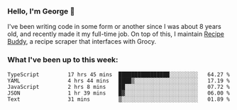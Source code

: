 ### Hello, I'm George 👋

I've been writing code in some form or another since I was about 8 years old, and recently made it my full-time job. On top of this, I maintain [Recipe Buddy](https://github.com/georgegebbett/recipe-buddy), a recipe scraper that interfaces with Grocy.  

<!--
**georgegebbett/georgegebbett** is a ✨ _special_ ✨ repository because its `README.md` (this file) appears on your GitHub profile.

Here are some ideas to get you started:

- 🔭 I’m currently working on ...
- 🌱 I’m currently learning ...
- 👯 I’m looking to collaborate on ...
- 🤔 I’m looking for help with ...
- 💬 Ask me about ...
- 📫 How to reach me: ...
- 😄 Pronouns: ...
- ⚡ Fun fact: ...
-->

### What I've been up to this week:
<!--START_SECTION:waka-->

```text
TypeScript         17 hrs 45 mins  ████████████████░░░░░░░░░   64.27 %
YAML               4 hrs 44 mins   ████▒░░░░░░░░░░░░░░░░░░░░   17.19 %
JavaScript         2 hrs 8 mins    ██░░░░░░░░░░░░░░░░░░░░░░░   07.72 %
JSON               1 hr 39 mins    █▓░░░░░░░░░░░░░░░░░░░░░░░   06.00 %
Text               31 mins         ▒░░░░░░░░░░░░░░░░░░░░░░░░   01.89 %
```

<!--END_SECTION:waka-->
